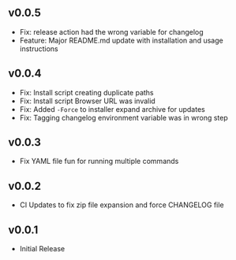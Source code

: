 ## v0.0.5

- Fix: release action had the wrong variable for changelog
- Feature: Major README.md update with installation and usage instructions

## v0.0.4

- Fix: Install script creating duplicate paths
- Fix: Install script Browser URL was invalid
- Fix: Added `-Force` to installer expand archive for updates
- Fix: Tagging changelog environment variable was in wrong step

## v0.0.3

- Fix YAML file fun for running multiple commands

## v0.0.2

- CI Updates to fix zip file expansion and force CHANGELOG file

## v0.0.1

- Initial Release